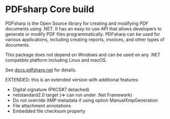 ﻿# PDFsharp Core build

PDFsharp is the Open Source library for creating and modifying PDF documents using .NET. It has an easy-to-use API that allows developers to generate or modify PDF files programmatically. PDFsharp can be used for various applications, including creating reports, invoices, and other types of documents.

This package does not depend on Windows and can be used on any .NET compatible platform including Linux and macOS.

See [docs.pdfsharp.net](https://docs.pdfsharp.net) for details.

EXTENDED: this is an extended version with additional features:
* Digital signature (PKCS#7 detached)
* netstandard2.0 target (=> can run under .Net Framework)
* Do not override XMP metadata if using option ManualXmpGeneration
* File attachment annotations
* Embedded file checksum property